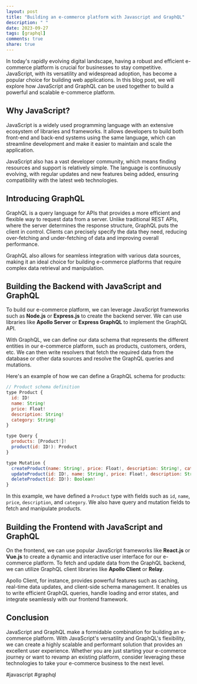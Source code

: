```yaml
---
layout: post
title: "Building an e-commerce platform with Javascript and GraphQL"
description: " "
date: 2023-09-27
tags: [graphql]
comments: true
share: true
---
```


In today's rapidly evolving digital landscape, having a robust and efficient e-commerce platform is crucial for businesses to stay competitive. JavaScript, with its versatility and widespread adoption, has become a popular choice for building web applications. In this blog post, we will explore how JavaScript and GraphQL can be used together to build a powerful and scalable e-commerce platform.

## Why JavaScript?

JavaScript is a widely used programming language with an extensive ecosystem of libraries and frameworks. It allows developers to build both front-end and back-end systems using the same language, which can streamline development and make it easier to maintain and scale the application.

JavaScript also has a vast developer community, which means finding resources and support is relatively simple. The language is continuously evolving, with regular updates and new features being added, ensuring compatibility with the latest web technologies.

## Introducing GraphQL

GraphQL is a query language for APIs that provides a more efficient and flexible way to request data from a server. Unlike traditional REST APIs, where the server determines the response structure, GraphQL puts the client in control. Clients can precisely specify the data they need, reducing over-fetching and under-fetching of data and improving overall performance.

GraphQL also allows for seamless integration with various data sources, making it an ideal choice for building e-commerce platforms that require complex data retrieval and manipulation.

## Building the Backend with JavaScript and GraphQL

To build our e-commerce platform, we can leverage JavaScript frameworks such as **Node.js** or **Express.js** to create the backend server. We can use libraries like **Apollo Server** or **Express GraphQL** to implement the GraphQL API.

With GraphQL, we can define our data schema that represents the different entities in our e-commerce platform, such as products, customers, orders, etc. We can then write resolvers that fetch the required data from the database or other data sources and resolve the GraphQL queries and mutations.

Here's an example of how we can define a GraphQL schema for products:

```javascript
// Product schema definition
type Product {
  id: ID!
  name: String!
  price: Float!
  description: String!
  category: String!
}

type Query {
  products: [Product!]!
  product(id: ID!): Product
}

type Mutation {
  createProduct(name: String!, price: Float!, description: String!, category: String!): Product!
  updateProduct(id: ID!, name: String!, price: Float!, description: String!, category: String!): Product!
  deleteProduct(id: ID!): Boolean!
}
```

In this example, we have defined a `Product` type with fields such as `id`, `name`, `price`, `description`, and `category`. We also have query and mutation fields to fetch and manipulate products.

## Building the Frontend with JavaScript and GraphQL

On the frontend, we can use popular JavaScript frameworks like **React.js** or **Vue.js** to create a dynamic and interactive user interface for our e-commerce platform. To fetch and update data from the GraphQL backend, we can utilize GraphQL client libraries like **Apollo Client** or **Relay**.

Apollo Client, for instance, provides powerful features such as caching, real-time data updates, and client-side schema management. It enables us to write efficient GraphQL queries, handle loading and error states, and integrate seamlessly with our frontend framework.

## Conclusion

JavaScript and GraphQL make a formidable combination for building an e-commerce platform. With JavaScript's versatility and GraphQL's flexibility, we can create a highly scalable and performant solution that provides an excellent user experience. Whether you are just starting your e-commerce journey or want to revamp an existing platform, consider leveraging these technologies to take your e-commerce business to the next level.

\#javascript #graphql